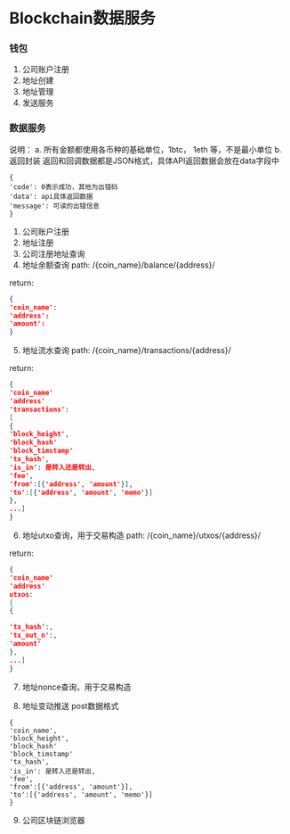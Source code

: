 # Blockchain数据服务

### 钱包
1. 公司账户注册
2. 地址创建
3. 地址管理
4. 发送服务
 
### 数据服务
说明：
a. 所有金额都使用各币种的基础单位，1btc， 1eth 等，不是最小单位
b. 返回封装
返回和回调数据都是JSON格式，具体API返回数据会放在data字段中 
```
{
'code': 0表示成功，其他为出错码
'data': api具体返回数据
'message': 可读的出错信息
}
```

1. 公司账户注册
2. 地址注册
3. 公司注册地址查询
4. 地址余额查询
path: 	/{coin_name}/balance/{address}/  
 
return:
```json
{
'coin_name':
'address':
'amount': 
}
```
5. 地址流水查询
path: 	/{coin_name}/transactions/{address}/ 
 
return:
```json
{
'coin_name'
'address'
'transactions':
[
{
'block_height', 
'block_hash'
'block_timstamp'
'tx_hash', 
'is_in': 是转入还是转出, 
'fee', 
'from':[{'address', 'amount'}], 
'to':[{'address', 'amount', 'memo'}]
},
...]
}
```
6. 地址utxo查询，用于交易构造
path:	/{coin_name}/utxos/{address}/
 
return:
```json
{
'coin_name'
'address'
utxos:
[
{

'tx_hash':,
'tx_out_n':, 
'amount'
},
...]
}
```
7. 地址nonce查询，用于交易构造

8. 地址变动推送
post数据格式
```
{
'coin_name',
'block_height', 
'block_hash'
'block_timstamp'
'tx_hash', 
'is_in': 是转入还是转出, 
'fee', 
'from':[{'address', 'amount'}], 
'to':[{'address', 'amount', 'memo'}]
}
```
9. 公司区块链浏览器


